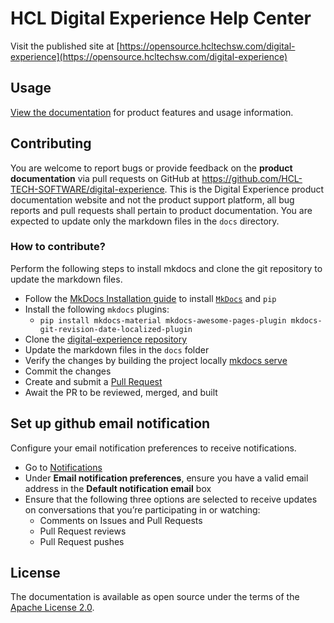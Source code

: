 # HCL Digital Experience Help Center

Visit the published site at [https://opensource.hcltechsw.com/digital-experience](https://opensource.hcltechsw.com/digital-experience)

## Usage
[View the documentation](https://opensource.hcltechsw.com/digital-experience/) for product features and usage information.

## Contributing

You are welcome to report bugs or provide feedback on the **product documentation** via pull requests on GitHub at https://github.com/HCL-TECH-SOFTWARE/digital-experience. This is the Digital Experience product documentation website and not the product support platform, all bug reports and pull requests shall pertain to product documentation. You are expected to update only the markdown files in the `docs` directory.

### How to contribute?

Perform the following steps to install mkdocs and clone the git repository to update the markdown files.

- Follow the [MkDocs Installation guide](https://www.mkdocs.org/user-guide/installation/) to install [`MkDocs`](https://www.mkdocs.org/) and `pip`
- Install the following `mkdocs` plugins:  
  - `pip install mkdocs-material mkdocs-awesome-pages-plugin mkdocs-git-revision-date-localized-plugin`
- Clone the [digital-experience repository](https://github.com/HCL-TECH-SOFTWARE/digital-experience)
- Update the markdown files in the `docs` folder
- Verify the changes by building the project locally [mkdocs serve](https://www.mkdocs.org/getting-started/#creating-a-new-project)
- Commit the changes
- Create and submit a [Pull Request](https://github.com/HCL-TECH-SOFTWARE/digital-experience/pulls)
- Await the PR to be reviewed, merged, and built

## Set up github email notification

Configure your email notification preferences to receive notifications.

- Go to [Notifications](https://github.com/settings/notifications)
- Under **Email notification preferences**, ensure you have a valid email address in the **Default notification email** box
- Ensure that the following three options are selected to receive updates on conversations that you’re participating in or watching:
  - Comments on Issues and Pull Requests
  - Pull Request reviews
  - Pull Request pushes

## License

The documentation is available as open source under the terms of the [Apache License 2.0](http://www.apache.org/licenses/).
